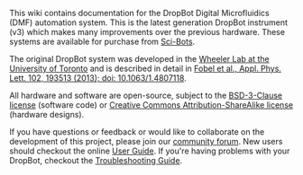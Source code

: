 This wiki contains documentation for the ​DropBot Digital Microfluidics (DMF) automation system. This is the latest generation DropBot instrument (v3) which makes many improvements over the previous hardware. These systems are available for purchase from [Sci-Bots](https://sci-bots.com/dropbot).

The ​original DropBot system was developed in the [Wheeler Lab at the University of Toronto](http://microfluidics.utoronto.ca/dropbot) and is described in detail in ​[Fobel et al., Appl. Phys. Lett. 102, 193513 (2013); doi: 10.1063/1.4807118](http://dx.doi.org/10.1063/1.4807118).

All hardware and software are open-source, subject to the ​[BSD-3-Clause license](https://github.com/sci-bots/microdrop/blob/master/LICENSE.md) (software code) or ​[Creative Commons Attribution-ShareAlike license](http://creativecommons.org/licenses/by-sa/3.0) (hardware designs).

If you have questions or feedback or would like to collaborate on the development of this project, please join our [community forum](https://forum.sci-bots.com). New users should checkout the online [User Guide](https://github.com/sci-bots/dropbot-v3/wiki/UserGuide). If you're having problems with your DropBot, checkout the [Troubleshooting Guide](https://github.com/sci-bots/dropbot-v3/wiki/Troubleshooting).
